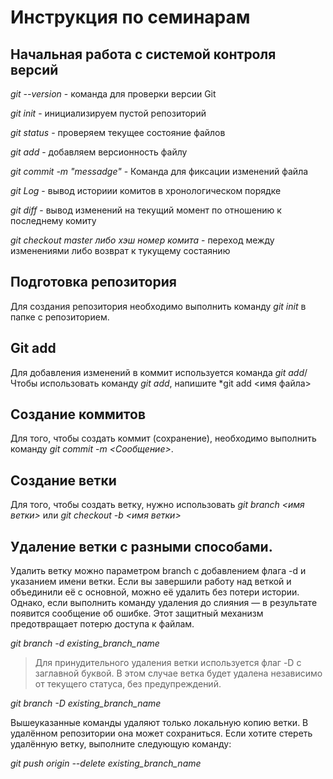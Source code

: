 # Инструкция по семинарам

## Начальная работа с системой контроля версий

*git --version* - команда для проверки версии Git

*git init* - инициализируем пустой репозиторий

*git  status* - проверяем текущее состояние файлов

*git add* - добавляем версионность файлу

*git commit -m "messadge"* - Команда для фиксации изменений файла

*git Log* - вывод историии комитов в хронологическом порядке

*git diff* - вывод изменений на текущий момент по отношению к последнему комиту

*git checkout master либо хэш номер комита* - переход между изменениями либо возврат к тукущему состаянию


## Подготовка репозитория

Для создания репозитория необходимо выполнить команду *git init* в папке с репозиторием.

## Git add

Для добавления изменений в коммит используется команда *git add*/ Чтобы использовать команду *git add*, напишите *git add <имя файла>

## Создание коммитов

Для того, чтобы создать коммит (сохранение), необходимо выполнить команду *git commit -m <Сообщение>*.

## Создание ветки
Для того, чтобы создать ветку, нужно использовать *git branch <имя ветки>* или *git checkout -b <имя ветки>*

## Удаление ветки c разными способами.


Удалить ветку можно параметром branch с добавлением флага -d и указанием имени ветки. Если вы завершили работу над веткой и объединили её с основной, можно её удалить без потери истории. Однако, если выполнить команду удаления до слияния — в результате появится сообщение об ошибке. Этот защитный механизм предотвращает потерю доступа к файлам.


*git branch -d existing_branch_name*

> Для принудительного удаления ветки используется флаг -D с заглавной буквой. В этом случае ветка будет удалена независимо от текущего статуса, без предупреждений.

*git branch -D existing_branch_name*

Вышеуказанные команды удаляют только локальную копию ветки. В удалённом репозитории она может сохраниться. Если хотите стереть удалённую ветку, выполните следующую команду:

*git push origin --delete existing_branch_name*

